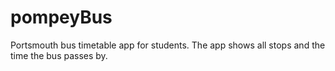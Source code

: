 # pompeyBus
Portsmouth bus timetable app for students. The app shows all stops and the time the bus passes by. 
